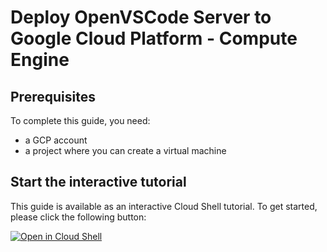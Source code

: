 # Deploy OpenVSCode Server to Google Cloud Platform - Compute Engine

## Prerequisites

To complete this guide, you need:
* a GCP account
* a project where you can create a virtual machine

## Start the interactive tutorial

This guide is available as an interactive Cloud Shell tutorial. To get started, please click the following button:

[![Open in Cloud Shell](https://gstatic.com/cloudssh/images/open-btn.png)](https://ssh.cloud.google.com/cloudshell/open?cloudshell_git_repo=https://github.com/gitpod-io/openvscode-server&cloudshell_tutorial=docs/guides/gcp-gce/cloud-shell-tutorial.md)
